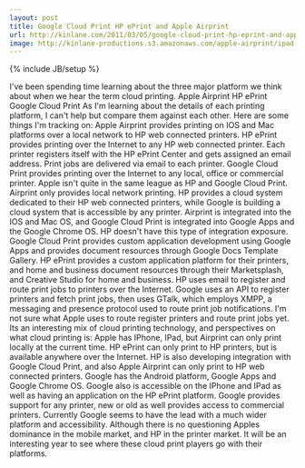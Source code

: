 ```yaml
---
layout: post
title: Google Cloud Print HP ePrint and Apple Airprint
url: http://kinlane.com/2011/03/05/google-cloud-print-hp-eprint-and-apple-airprint/
image: http://kinlane-productions.s3.amazonaws.com/apple-airprint/ipad-and-airprint.jpg
---
```

{% include JB/setup %}
<p>
     I've been spending time learning about the three major platform we think about when we hear the term cloud printing. Apple Airprint HP ePrint Google Cloud Print As I'm learning about the details of each printing platform, I can't help but compare them against each other. Here are some things I'm tracking on: Apple Airprint provides printing on IOS and Mac platforms over a local network to HP web connected printers. HP ePrint provides printing over the Internet to any HP web connected printer. Each printer registers itself with the HP ePrint Center and gets assigned an email address. Print jobs are delivered via email to each printer. Google Cloud Print provides printing over the Internet to any local, office or commercial printer. Apple isn't quite in the same league as HP and Google Cloud Print. Airprint only provides local network printing. HP provides a cloud system dedicated to their HP web connected printers, while Google is building a cloud system that is accessible by any printer. Airprint is integrated into the IOS and Mac OS, and Google Cloud Print is integrated into Google Apps and the Google Chrome OS. HP doesn't have this type of integration exposure. Google Cloud Print provides custom application development using Google Apps and provides document resources through Google Docs Template Gallery. HP ePrint provides a custom application platform for their printers, and home and business document resources through their Marketsplash, and Creative Studio for home and business. HP uses email to register and route print jobs to printers over the Internet. Google uses an API to register printers and fetch print jobs, then uses GTalk, which employs XMPP, a messaging and presence protocol used to route print job notifications. I'm not sure what Apple uses to route register printers and route print jobs yet. Its an interesting mix of cloud printing technology, and perspectives on what cloud printing is: Apple has IPhone, IPad, but Airprint can only print locally at the current time. HP ePrint can only print to HP printers, but is available anywhere over the Internet. HP is also developing integration with Google Cloud Print, and also Apple Airprint can only print to HP web connected printers. Google has the Android platform, Google Apps and Google Chrome OS. Google also is accessible on the IPhone and IPad as well as having an application on the HP ePrint platform. Google provides support for any printer, new or old as well provides access to commercial printers. Currently Google seems to have the lead with a much wider platform and accessibility. Although there is no questioning Apples dominance in the mobile market, and HP in the printer market. It will be an interesting year to see where these cloud print players go with their platforms.
</p>